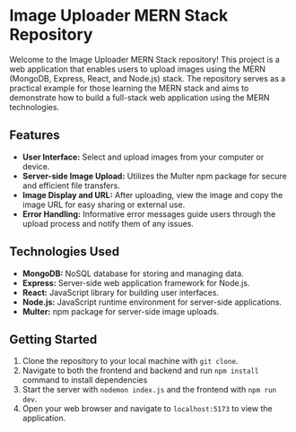 # Image Uploader MERN Stack Repository

Welcome to the Image Uploader MERN Stack repository! This project is a web application that enables users to upload images using the MERN (MongoDB, Express, React, and Node.js) stack. The repository serves as a practical example for those learning the MERN stack and aims to demonstrate how to build a full-stack web application using the MERN technologies.

## Features

- **User Interface:** Select and upload images from your computer or device.
- **Server-side Image Upload:** Utilizes the Multer npm package for secure and efficient file transfers.
- **Image Display and URL:** After uploading, view the image and copy the image URL for easy sharing or external use.
- **Error Handling:** Informative error messages guide users through the upload process and notify them of any issues.

## Technologies Used

- **MongoDB:** NoSQL database for storing and managing data.
- **Express:** Server-side web application framework for Node.js.
- **React:** JavaScript library for building user interfaces.
- **Node.js:** JavaScript runtime environment for server-side applications.
- **Multer:** npm package for server-side image uploads.

## Getting Started

1. Clone the repository to your local machine with `git clone`.
2. Navigate to both the frontend and backend and run `npm install` command to install dependencies
3. Start the server with `nodemon index.js` and the frontend with `npm run dev`.
4. Open your web browser and navigate to `localhost:5173` to view the application.
